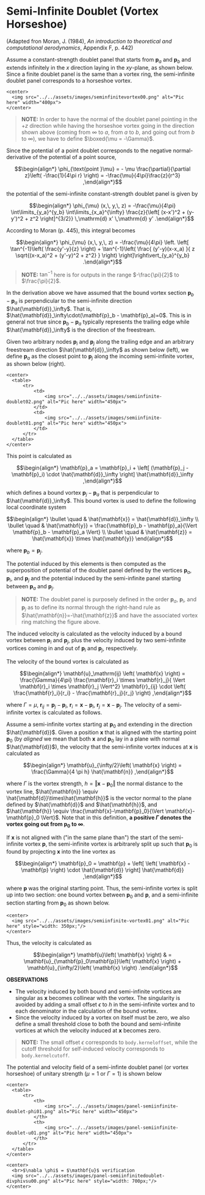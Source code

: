 # Semi-Infinite Doublet (Vortex Horseshoe)

(Adapted fron Moran, J. (1984), *An introduction to theoretical and computational aerodynamics*, Appendix F, p. 442)

Assume a constant-strength doublet panel that starts from $\mathbf{p}_a$ and $\mathbf{p}_b$ and extends infinitely in the $x$ direction laying in the $xy$-plane, as shown below. Since a finite doublet panel is the same than a vortex ring, the semi-infinite doublet panel corresponds to a horseshoe vortex.

```@raw html
<center>
  <img src="../../assets/images/seminfinitevortex00.png" alt="Pic here" width="400px">
</center>
```

> **NOTE:** In order to have the normal of the doublet panel pointing in the $+z$ direction while having the horseshoe vortex going in the direction shown above (coming from $\infty$ to $a$, from $a$ to $b$, and going out from $b$ to $\infty$), we have to define $\boxed{\mu = -\Gamma}$.

Since the potential of a point doublet corresponds to the negative normal-derivative of the potential of a point source,

```math
\begin{align*}
        \phi_{\text{point }\mu}
    =
        - \mu \frac{\partial}{\partial z}\left( -\frac{1}{4\pi r} \right)
    =
        -\frac{\mu}{4\pi}\frac{z}{r^3}
,\end{align*}
```

the potential of the semi-infinite constant-strength doublet panel is given by

```math
\begin{align*}
        \phi_{\mu} (x,\, y,\, z)
    =
        -\frac{\mu}{4\pi}
        \int\limits_{y_a}^{y_b}
            \int\limits_{x_a}^{\infty}
                \frac{z}{\left[ (x-x')^2 + (y-y')^2 + z^2 \right]^{3/2}}
            \,\mathrm{d} x'
        \,\mathrm{d} y'
.\end{align*}
```

According to Moran (p. 445), this integral becomes

```math
\begin{align*}
        \phi_{\mu} (x,\, y,\, z)
    =
        -\frac{\mu}{4\pi}
        \left. \left[
            \tan^{-1}\left( \frac{y'-y}{z} \right)
            +
            \tan^{-1}\left( \frac{ (y'-y)(x-x_a) }{ z \sqrt{(x-x_a)^2 + (y'-y)^2 + z^2} } \right)
        \right]\right\vert_{y_a}^{y_b}
.\end{align*}
```

> **NOTE:** $\tan^{-1}$ here is for outputs in the range $-\frac{\pi}{2}$ to $\frac{\pi}{2}$.

In the derivation above we have assumed that the bound vortex section $\mathbf{p}_b - \mathbf{p}_a$ is perpendicular to the semi-infinite direction $\hat{\mathbf{d}}_\infty$. That is, $\hat{\mathbf{d}}_\infty\cdot(\mathbf{p}_b - \mathbf{p}_a)=0$. This is in general not true since $\mathbf{p}_b - \mathbf{p}_a$ typically represents the trailing edge while $\hat{\mathbf{d}}_\infty$ is the direction of the freestream.


Given two arbitrary nodes $\mathbf{p}_i$ and $\mathbf{p}_j$ along the trailing edge and an arbitrary freestream direction $\hat{\mathbf{d}}_\infty$ as shown below (left), we define $\mathbf{p}_a$ as the closest point to $\mathbf{p}_j$ along the incoming semi-infinite vortex, as shown below (right).


```@raw html
<center>
  <table>
      <tr>
          <td>
              <img src="../../assets/images/semiinfinite-doublet02.png" alt="Pic here" width="450px">
          </td>
          <td>
              <img src="../../assets/images/semiinfinite-doublet01.png" alt="Pic here" width="450px">
          </td>
      </tr>
  </table>
</center>
```

This point is calculated as

```math
\begin{align*}
        \mathbf{p}_a
    =
        \mathbf{p}_i + \left[ (\mathbf{p}_j - \mathbf{p}_i) \cdot \hat{\mathbf{d}}_\infty \right] \hat{\mathbf{d}}_\infty
,\end{align*}
```

which defines a bound vortex $\mathbf{p}_j - \mathbf{p}_a$ that is perpendicular to $\hat{\mathbf{d}}_\infty$. This bound vortex is used to define the following local coordinate system

```math
\begin{align*}
    \bullet \quad &
        \hat{\mathbf{x}} = \hat{\mathbf{d}}_\infty
    \\
    \bullet \quad &
        \hat{\mathbf{y}} = \frac{\mathbf{p}_b - \mathbf{p}_a}{\Vert \mathbf{p}_b - \mathbf{p}_a \Vert}
    \\
    \bullet \quad &
        \hat{\mathbf{z}} = \hat{\mathbf{x}} \times \hat{\mathbf{y}}
\end{align*}
```

where $\mathbf{p}_b = \mathbf{p}_j$.

The potential induced by this elements is then computed as the superposition of potential of the doublet panel defined by the vertices $\mathbf{p}_a$, $\mathbf{p}_i$, and $\mathbf{p}_j$ and the potential induced by the semi-infinite panel starting between $\mathbf{p}_a$ and $\mathbf{p}_j$.

> **NOTE:** The doublet panel is purposely defined in the order $\mathbf{p}_a$, $\mathbf{p}_i$, and $\mathbf{p}_j$ as to define its normal through the right-hand rule as $\hat{\mathbf{n}}=-\hat{\mathbf{z}}$ and have the associated vortex ring matching the figure above.

The induced velocity is calculated as the velocity induced by a bound vortex between $\mathbf{p}_i$ and $\mathbf{p}_j$, plus the velocity induced by two semi-infinite vortices coming in and out of $\mathbf{p}_i$ and $\mathbf{p}_j$, respectively.

The velocity of the bound vortex is calculated as

```math
\begin{align*}
        \mathbf{u}_\mathrm{ij} \left( \mathbf{x} \right)
    =
        \frac{\Gamma}{4\pi}
            \frac{\mathbf{r}_i \times \mathbf{r}_j}{ \Vert \mathbf{r}_i \times \mathbf{r}_j \Vert^2}
            \mathbf{r}_{ij} \cdot \left(
                \frac{\mathbf{r}_i}{r_i} - \frac{\mathbf{r}_j}{r_j}
            \right)
,\end{align*}
```

where $\Gamma = \mu$, $\mathbf{r}_{ij} = \mathbf{p}_j-\mathbf{p}_i$, $\mathbf{r}_i = \mathbf{x} - \mathbf{p}_i$, $\mathbf{r}_j = \mathbf{x} - \mathbf{p}_j$. The velocity of a semi-infinite vortex is calculated as follows.

Assume a semi-infinite vortex starting at $\mathbf{p}_0$ and extending in the direction $\hat{\mathbf{d}}$.
Given a position $\mathbf{x}$ that is aligned with the starting point $\mathbf{p}_0$ (by *aligned* we mean that both $\mathbf{x}$ and $\mathbf{p}_0$ lay in a plane with normal $\hat{\mathbf{d}}$), the velocity that the semi-infinite vortex induces at $\mathbf{x}$ is calculated as

```math
\begin{align*}
    \mathbf{u}_{\infty/2}\left( \mathbf{x} \right) = \frac{\Gamma}{4 \pi h} \hat{\mathbf{n}}
,\end{align*}
```

where $\Gamma$ is the vortex strength, $h = \Vert \mathbf{x} - \mathbf{p}_0 \Vert$ the normal distance to the vortex line, $\hat{\mathbf{n}} \equiv \hat{\mathbf{d}}\times\hat{\mathbf{h}}$ is the vector normal to the plane defined by $\hat{\mathbf{d}}$ and $\hat{\mathbf{h}}$, and $\hat{\mathbf{h}} \equiv \frac{\mathbf{x}-\mathbf{p}_0}{\Vert \mathbf{x}-\mathbf{p}_0 \Vert}$. Note that in this definition, **a positive $\Gamma$ denotes the vortex going out from $\mathbf{p}_0$ to $\infty$**.

If $\mathbf{x}$ is not aligned with ("in the same plane than") the start of the semi-infinite vortex $\mathbf{p}$, the semi-infinite vortex is arbitrarely split up such that $\mathbf{p}_0$ is found by projecting $\mathbf{x}$ into the line vortex as

```math
\begin{align*}
    \mathbf{p}_0 =  \mathbf{p} + \left[ \left( \mathbf{x} - \mathbf{p} \right) \cdot \hat{\mathbf{d}} \right]  \hat{\mathbf{d}}
,\end{align*}
```

where $\mathbf{p}$ was the original starting point.
Thus, the semi-infinite vortex is split up into two section: one bound vortex between $\mathbf{p}_0$ and $\mathbf{p}$, and a semi-infinite section starting from $\mathbf{p}_0$ as shown below.

```@raw html
<center>
  <img src="../../assets/images/semiinfinite-vortex01.png" alt="Pic here" style="width: 350px;"/>
</center>
```

Thus, the velocity is calculated as

```math
\begin{align*}
    \mathbf{u}\left( \mathbf{x} \right) & =
        \mathbf{u}_{\mathbf{p}_0\mathbf{p}}\left( \mathbf{x} \right) +
            \mathbf{u}_{\infty/2}\left( \mathbf{x} \right)
.\end{align*}
```

**OBSERVATIONS**
* The velocity induced by both bound and semi-infinite vortices are singular as $\mathbf{x}$ becomes collinear with the vortex. The singularity is avoided by adding a small offset $\epsilon$ to $h$ in the semi-infinite vortex and to each denominator in the calculation of the bound vortex.
* Since the velocity induced by a vortex on itself must be zero, we also define a small threshold close to both the bound and semi-infinite vortices at which the velocity induced at $\mathbf{x}$ becomes zero.


> **NOTE:** The small offset $\epsilon$ corresponds to `body.kerneloffset`, while the cutoff threshold for self-induced velocity corresponds to `body.kernelcutoff`.

The potential and velocity field of a semi-infinte doublet panel (or vortex horseshoe) of unitary strength ($\mu=1$ or $\Gamma=1$) is shown below

```@raw html
<center>
  <table>
      <tr>
          <th>
              <img src="../../assets/images/panel-semiinfinite-doublet-phi01.png" alt="Pic here" width="450px">
          </th>
          <th>
              <img src="../../assets/images/panel-semiinfinite-doublet-u01.png" alt="Pic here" width="450px">
          </th>
      </tr>
  </table>
</center>
```

```@raw html
<center>
  <br>$\nabla \phi$ = $\mathbf{u}$ verification
  <img src="../../assets/images/panel-semiinfinitedoublet-divphivsu00.png" alt="Pic here" style="width: 700px;"/>
</center>
```
